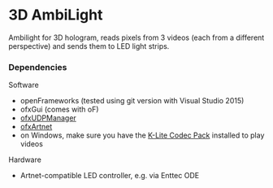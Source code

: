 # 3D AmbiLight

Ambilight for 3D hologram, reads pixels from 3 videos (each from a different perspective) and sends them to LED light strips.

### Dependencies

Software

* openFrameworks (tested using git version with Visual Studio 2015)
* ofxGui (comes with oF)
* [ofxUDPManager]()
* [ofxArtnet](https://github.com/hiroyuki/ofxArtnet)
* on Windows, make sure you have the [K-Lite Codec Pack](http://www.codecguide.com/download_kl.htm) installed to play videos

Hardware

* Artnet-compatible LED controller, e.g. via Enttec ODE

